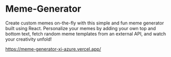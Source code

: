 # Meme-Generator
 Create custom memes on-the-fly with this simple and fun meme generator built using React. Personalize your memes by adding your own top and bottom text, fetch random meme templates from an external API, and watch your creativity unfold!

https://meme-generator-xi-azure.vercel.app/

